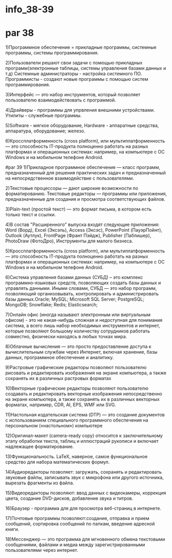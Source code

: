 # info_38-39


# par 38
1)Программное обеспечение = прикладные программы, системные программы, системы программирования.

2)Пользователи решают свои задачи с помощью прикладных программ(электронные таблицы, системы управления базами данных и т.д)
Системные администраторы - настройка системного ПО.
Программисты - создают новые программы с помощью систем программирования.

3)Интерфейс — это набор инструментов, который позволяет пользователю взаимодействовать с программой.

4)Драйверы - программы для упрвления внешними устройствами. Утилиты - служебные программы.

5)Software - мягкое оборудование, Hardware - аппаратные средства, аппаратура, оборудование; железо.

6)Кроссплатформенность (cross platform), или мультиплатформенность — это способность IT-продукта полноценно работать на разных платформах и операционных системах: например, на компьютере с ОС Windows и на мобильном телефоне Android.


#par 39
1)Прикладное программное обеспечение — класс программ, предназначенный для решения практических задач и предназначенный на непосредственное взаимодействие с пользователями.

2)Текстовые процессоры — дают широкие возможности по форматированию. Текстовые редакторы — программы или приложения, предназначенные для создания и просмотра соответствующих файлов.

3)Plain-text (простой текст) — это формат письма, в котором есть только текст и ссылки.

4)В состав "Расширенного" выпуска входят следующие приложения: Word (Ворд), Excel (Эксэль), Access (Эксэс), PowerPoint (ПауэрПойнт), Outlook (Аутлук), FrontPage (Франт Пэйдж), Publisher (Паблишер), PhotoDraw (ФотоДро), Инструменты для малого бизнеса.

5)Кроссплатформенность (cross platform), или мультиплатформенность — это способность IT-продукта полноценно работать на разных платформах и операционных системах: например, на компьютере с ОС Windows и на мобильном телефоне Android.

6)Система управления базами данных (СУБД) – это комплекс программно-языковых средств, позволяющих создать базы данных и управлять данными. Иными словами, СУБД — это набор программ, позволяющий организовывать, контролировать и администрировать базы данных.Oracle;
MySQL;
Microsoft SQL Server;
PostgreSQL;
MongoDB;
Snowflake;
Redis;
Elasticsearch;

7)Онлайн офис (иногда называют электронным или виртуальным офисом) - это не какая-нибудь сложная и недоступная для понимания система, 
а всего лишь набор необходимых инструментов и интернет, которые позволяют большому количеству сотрудников работать совместно, физически находясь в любых точках мира.

8)Облачные вычисления — это просто предоставление доступа к вычислительным службам через Интернет, включая хранение, базы данных, программное обеспечение и аналитику.

9)Растровые графические редакторы позволяют пользователю рисовать и редактировать изображения на экране компьютера, а также сохранять их в различных растровых форматах

10)Векторные графические редакторы позволяют пользователю создавать и редактировать векторные изображения непосредственно на экране компьютера, а также сохранять их в различных векторных форматах, например, CDR, AI, EPS, WMF или SVG.

11)Настольная издательская система (DTP) — это создание документов с использованием специального программного обеспечения на персональном («настольном») компьютере 

12)Оригинал-макет (сamera-ready copy) относится к заключительному этапу обработки текста, таблиц и иллюстраций рукописи и включает надлежащее форматирование.

13)Функциональность. LaTeX, наверное, самое функциональное средство для набора математических формул.

14)Аудиоредакторы позволяет: загружать, сохранять и редактировать звуковые файлы, записывать звук с микрофона или другого источника, вырезать фрагменты из файла.

15)Видеоредакторы позволяют: ввод данных с видеокамеры, коррекция цвета, создание DVD-дисков, добавление звука и титров.

16)Браузер - программа для для просмотра веб-страниц в интернете.

17)Почтовые программы позволяют:создание, отправка и прием сообщений, сортировка сообщений по папкам, введение адресной книги.

18)Мессенджер — это программа для мгновенного обмена текстовыми сообщениями, файлами и медиа между зарегистрированными пользователями через интернет. 
